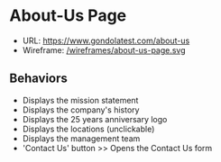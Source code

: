 # About-Us Page
* URL: https://www.gondolatest.com/about-us
* Wireframe: [/wireframes/about-us-page.svg](../wireframes/about-us-page.svg)

## Behaviors
* Displays the mission statement 
* Displays the company's history
* Displays the 25 years anniversary logo
* Displays the locations (unclickable)
* Displays the management team
* 'Contact Us' button >> Opens the Contact Us form